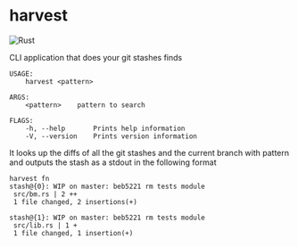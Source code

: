 # harvest 
![Rust](https://github.com/QWYNG/harvest/workflows/Rust/badge.svg?branch=master)

CLI application that does your git stashes finds
```
USAGE:
    harvest <pattern>

ARGS:
    <pattern>    pattern to search

FLAGS:
    -h, --help       Prints help information
    -V, --version    Prints version information
```
It looks up the diffs of all the git stashes and the current branch with pattern and outputs the stash as a stdout in the following format
```
harvest fn
stash@{0}: WIP on master: beb5221 rm tests module
 src/bm.rs | 2 ++
 1 file changed, 2 insertions(+)

stash@{1}: WIP on master: beb5221 rm tests module
 src/lib.rs | 1 +
 1 file changed, 1 insertion(+)
```
